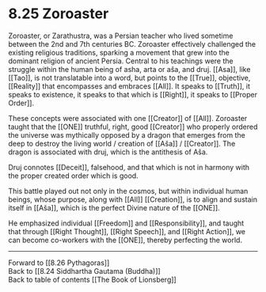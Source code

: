 # 8.25 Zoroaster

Zoroaster, or Zarathustra, was a Persian teacher who lived sometime between the 2nd and 7th centuries BC. Zoroaster effectively challenged the existing religious traditions, sparking a movement that grew into the dominant religion of ancient Persia. Central to his teachings were the struggle within the human being of asha, arta or aša, and druj. [[Asa]], like [[Tao]], is not translatable into a word, but points to the [[True]], objective, [[Reality]] that encompasses and embraces [[All]]. It speaks to [[Truth]], it speaks to existence, it speaks to that which is [[Right]], it speaks to [[Proper Order]]. 

These concepts were associated with one [[Creator]] of [[All]]. Zoroaster taught that the [[ONE]] truthful, right, good [[Creator]] who properly ordered the universe was mythically opposed by a dragon that emerges from the deep to destroy the living world / creation of [[Aša]] / [[Creator]]. The dragon is associated with druj, which is the antithesis of Aša. 

Druj connotes [[Deceit]], falsehood, and that which is not in harmony with the proper created order which is good. 

This battle played out not only in the cosmos, but within individual human beings, whose purpose, along with [[All]] [[Creation]], is to align and sustain itself in [[Aša]], which is the perfect Divine nature of the [[ONE]]. 

He emphasized individual [[Freedom]] and [[Responsibility]], and taught that through [[Right Thought]], [[Right Speech]], and [[Right Action]], we can become co-workers with the [[ONE]], thereby perfecting the world.

___

Forward to [[8.26 Pythagoras]]       
Back to [[8.24 Siddhartha Gautama (Buddha)]]              
Back to table of contents [[The Book of Lionsberg]]  
